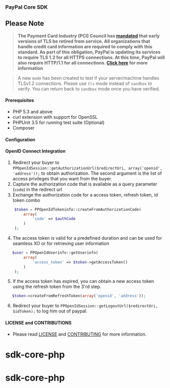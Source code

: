 ### PayPal Core SDK

## Please Note
> **The Payment Card Industry (PCI) Council has [mandated](http://blog.pcisecuritystandards.org/migrating-from-ssl-and-early-tls) that early versions of TLS be retired from service.  All organizations that handle credit card information are required to comply with this standard. As part of this obligation, PayPal is updating its services to require TLS 1.2 for all HTTPS connections. At this time, PayPal will also require HTTP/1.1 for all connections. [Click here](https://github.com/paypal/tls-update) for more information**

> A new `mode` has been created to test if your server/machine handles TLSv1.2 connections. Please use `tls` mode instead of `sandbox` to verify. You can return back to `sandbox` mode once you have verified.

#### Prerequisites

 * PHP 5.3 and above
 * curl extension with support for OpenSSL
 * PHPUnit 3.5 for running test suite (Optional)
 * Composer

#### Configuration
  
 
#### OpenID Connect Integration

   1. Redirect your buyer to `PPOpenIdSession::getAuthorizationUrl($redirectUri, array('openid', 'address'));` to obtain authorization. The second argument is the list of access privileges that you want from the buyer.
   2. Capture the authorization code that is available as a query parameter (`code`) in the redirect url
   3. Exchange the authorization code for a access token, refresh token, id token combo


```php
    $token = PPOpenIdTokeninfo::createFromAuthorizationCode(
		array(
			'code' => $authCode
		)
	);
```
   4. The access token is valid for a predefined duration and can be used for seamless XO or for retrieving user information


```php
   $user = PPOpenIdUserinfo::getUserinfo(
		array(
			'access_token' => $token->getAccessToken()
		)	
	);
```
   5. If the access token has expired, you can obtain a new access token using the refresh token from the 3'rd step.

```php
   $token->createFromRefreshToken(array('openid', 'address'));
```
   6. Redirect your buyer to `PPOpenIdSession::getLogoutUrl($redirectUri, $idToken);` to log him out of paypal. 


#### LICENSE and CONTRIBUTIONS

- Please read [LICENSE](LICENSE) and [CONTRIBUTING](CONTRIBUTING.md) for more information.
# sdk-core-php
# sdk-core-php
